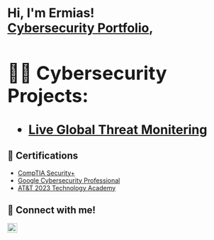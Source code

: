 <h1>Hi, I'm Ermias! <br/><a href="">Cybersecurity Portfolio</a>, <a >

<h2>👨‍💻 Cybersecurity Projects:</h2>

- <b>[Live Global Threat Monitering](https://github.com/ermiasket/LiveGlobalThreatMonitering)</b>
  
    


<h2>📃 Certifications</h2>

-  [CompTIA Security+](https://www.credly.com/badges/3d98c09f-5943-4ccc-9d7f-d5e406c0f27e/public_url)
-  [Google Cybersecurity Professional](https://www.credly.com/badges/2d8d60a1-d60f-4efa-80be-5b6d6aaa84df)
- [AT&T 2023 Technology Academy](https://www.credly.com/badges/998c16ae-30a3-48c8-9649-3bc6d887afc7)

<h2> 🤳 Connect with me! </h2>


[<img align="left" alt="JoshMadakor | LinkedIn" width="22px" src="https://cdn.jsdelivr.net/npm/simple-icons@v3/icons/linkedin.svg" />][linkedin]



[linkedin]: https://www.linkedin.com/in/ermiasketema

<!--


